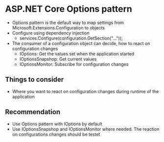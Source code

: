 # ASP.NET Core Options pattern
 - Options pattern is the default way to map settings from Microsoft.Extensions.Configuration to objects
 - Configure using dependency injection 
   - services.Configure<T>(configuration.GetSection("...")); 
 - The consumer of a configuration object can decide, how to react on configuration changes
   - IOptions<T>: Get the values set when the application started
   - IOptionsSnapshop<T>: Get current values
   - IOptionsMonitor<T>: Subscribe for configuration changes

## Things to consider
 - Where you want to react on configuration changes during runtime of the application

## Recommendation
 - Use Options pattern with IOptions by default
 - Use IOptionsSnapshop<T> and IOptionsMonitor<T> where needed. The reaction on configurations changes should be testet